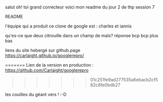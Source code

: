 salut oh! toi grand correcteur
voici mon readme du jour 2 de thp session 7

README

l'équipe qui a produit ce clone de google est : charles et iannis

qu'es-ce que deux citrouille dans un champ de maïs?
réponse bcp bcp plus bas

liens du site hebergé sur github.page
https://carlaight.github.io/googlerepro/

=======
Lien de la version en production :
https://github.com/Carlaight/googlerepro
>>>>>>> 01c251fe9ad277535a6ebacb2cf582c8fe0bdb27
































les couilles du géant vers ! :-D
